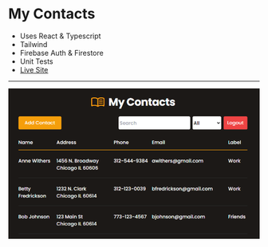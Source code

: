 # My Contacts
- Uses React & Typescript
- Tailwind
- Firebase Auth & Firestore
- Unit Tests
- [Live Site](https://master--eloquent-phoenix-d6e011.netlify.app/)
---
![screenshot](image.png)